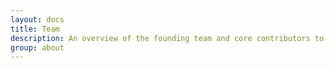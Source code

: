 ```yaml
---
layout: docs
title: Team
description: An overview of the founding team and core contributors to Bootstrap.
group: about
---
```

